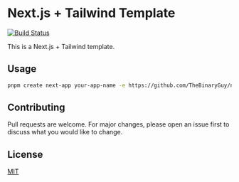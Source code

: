 # Next.js + Tailwind Template

[![Build Status](https://github.com/TheBinaryGuy/next-tailwind/actions/workflows/node.js.yml/badge.svg)](https://github.com/TheBinaryGuy/next-tailwind/actions/workflows/node.js.yml 'Build Status')

This is a Next.js + Tailwind template.

## Usage

```bash
pnpm create next-app your-app-name -e https://github.com/TheBinaryGuy/next-tailwind
```

## Contributing

Pull requests are welcome. For major changes, please open an issue first to discuss what you would like to change.

## License

[MIT](https://choosealicense.com/licenses/mit/)
